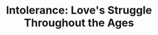 ---
layout: film

excerpt: Intolerance and its terrible effects are examined in four historical eras. In ancient Babylon, a mountain girl is caught up in the religious rivalry that leads to the city's downfall. In Judea, the hypocritical Pharisees condemn Jesus Christ. In 1572 Paris, unaware of the impending St. Bartholomew's Day Massacre, two young Huguenots prepare for marriage. Finally, in modern America, social reformers destroy the lives of a young woman and her beloved.
title: Intolerance&#58; Love's Struggle Throughout the Ages
runtime: 163
genre:
- History
- War
- Drama
- Silent
silent: yes
decade: 1910s
recommended: yes
editors-rating: 4.5
image:  /feature-images/intolerance-1916.jpg
video:  https://www.youtube.com/embed/SoaF8_dlqQA?rel=0&amp;showinfo=0
synopsis: Intolerance and its terrible effects are examined in four historical eras. In ancient Babylon, a mountain girl is caught up in the religious rivalry that leads to the city's downfall. In Judea, the hypocritical Pharisees condemn Jesus Christ. In 1572 Paris, unaware of the impending St. Bartholomew's Day Massacre, two young Huguenots prepare for marriage. Finally, in modern America, social reformers destroy the lives of a young woman and her beloved.
director:  D.W. Griffith
year: 1916
country: USA
cast:  
- Lillian Gish
- Douglas Fairbanks
- Mae Marsh
imdb: http://www.imdb.com/title/tt0006864/?ref_=nv_sr_1

--- 